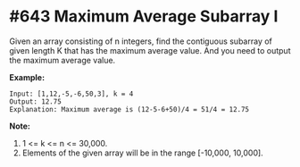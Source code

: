 # #643 Maximum Average Subarray I

Given an array consisting of n integers, find the contiguous subarray of given length K that has the maximum average value. And you need to output the maximum average value.

**Example:**

```
Input: [1,12,-5,-6,50,3], k = 4
Output: 12.75
Explanation: Maximum average is (12-5-6+50)/4 = 51/4 = 12.75
```

**Note:** 

1. 1 <= k <= n <= 30,000.
2. Elements of the given array will be in the range [-10,000, 10,000].